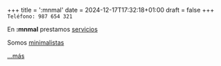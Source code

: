+++
title = ':mnmal'
date = 2024-12-17T17:32:18+01:00
draft = false
+++
`Teléfono: 987 654 321`

En **:mnmal** prestamos [servicios](#)

Somos [minimalistas](#)

[...más](#)